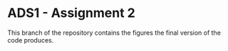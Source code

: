 # ADS1 - Assignment 2

This branch of the repository contains the figures the final version of the code produces.
